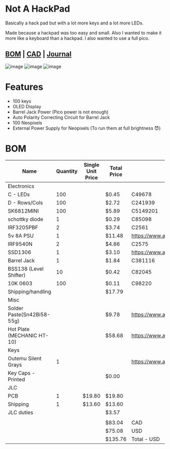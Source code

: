 # Not A HackPad

Basically a hack pad but with a lot more keys and a lot more LEDs. 

Made because a hackpad was too easy and small. Also I wanted to make it more like a keyboard than a hackpad. I also wanted to use a full pico.

## [BOM](https://docs.google.com/spreadsheets/d/1KeP3WG9XhRpOmTjCqM3hqRnjlMIbq6JLI_i9ZYCvpQc/edit?usp=sharing) | [CAD](https://cad.onshape.com/documents/e09ff01002204229131d6eeb/w/d4ffe006ec67723c6fe73dd8/e/5404e0c7dee7a93a5d70d53f) | [Journal](https://github.com/RunTheBot/NotAHackPad/blob/main/journal.md)

![image](https://hc-cdn.hel1.your-objectstorage.com/s/v3/f2d12adf2dd8d2c5410d7742ce670fa7a0d015b8_image.png)
![image](https://hc-cdn.hel1.your-objectstorage.com/s/v3/e4419d36a5dcb26c27e8058150020da9df8670d5_image.png)
![image](https://hc-cdn.hel1.your-objectstorage.com/s/v3/e38bd65cd81cb741fee232a9d774f51cc142aea5_image.png)

# Features
- 100 keys
- OLED Display
- Barrel Jack Power (Pico power is not enough)
- Auto Polarity Correcting Circuit for Barrel Jack
- 100 Neopixels
- External Power Supply for Neopixels (To run them at full brightness 😈)

# BOM

| Name                       | Quantity | Single Unit Price | Total Price | URL/LCSC                                              |   |                  |
|----------------------------|----------|-------------------|-------------|-------------------------------------------------------|---|------------------|
| Electronics                |          |                   |             |                                                       |   |                  |
| C - LEDs                   | 100      |                   | $0.45       | C49678                                                |   |                  |
| D - Rows/Cols              | 100      |                   | $2.72       | C241939                                               |   |                  |
| SK6812MINI                 | 100      |                   | $5.89       | C5149201                                              |   |                  |
| schottky diode             | 1        |                   | $0.29       | C85098                                                |   |                  |
| IRF3205PBF                 | 2        |                   | $3.74       | C2561                                                 |   |                  |
| 5v 8A PSU                  | 1        |                   | $11.48      | https://www.aliexpress.com/item/4000521124523.html    |   |                  |
| IRF9540N                   | 2        |                   | $4.86       | C2575                                                 |   |                  |
| SSD1306                    | 1        |                   | $3.10       | https://www.aliexpress.com/item/1005005301005280.html |   |                  |
| Barrel Jack                | 1        |                   | $1.84       | C381116                                               |   |                  |
| BSS138 (Level Shifter)     | 10       |                   | $0.42       | C82045                                                |   |                  |
| 10K 0603                   | 100      |                   | $0.11       | C98220                                                |   |                  |
| Shipping/handling          |          |                   | $17.79      |                                                       |   |                  |
| Misc                       |          |                   |             |                                                       |   |                  |
| Solder Paste(Sn42Bi58-55g) |          |                   | $9.78       | https://www.aliexpress.com/item/1005006055037674.html |   |                  |
| Hot Plate (MECHANIC HT-10) |          |                   | $58.68      | https://www.aliexpress.com/item/1005006975087368.html |   |                  |
| Keys                       |          |                   |             |                                                       |   |                  |
| Outemu Silent Grays        | 1        |                   |             | https://www.aliexpress.com/item/1005007052759423.html |   | With uController |
| Key Caps - Printed         |          |                   | $0.00       |                                                       |   |                  |
| JLC                        |          |                   |             |                                                       |   |                  |
| PCB                        | 1        | $19.80            | $19.80      |                                                       |   |                  |
| Shipping                   | 1        | $13.60            | $13.60      |                                                       |   |                  |
| JLC duties                 |          |                   | $3.57       |                                                       |   |                  |
|                            |          |                   |             |                                                       |   |                  |
|                            |          |                   | $83.04      | CAD                                                   |   |                  |
|                            |          |                   | $75.08      | USD                                                   |   |                  |
|                            |          |                   | $135.76     | Total - USD                                           |   |                  |
